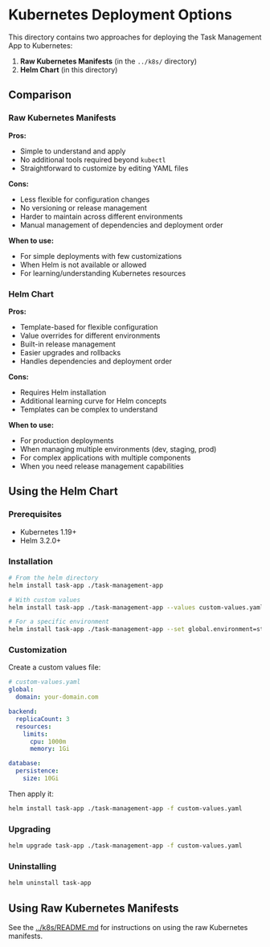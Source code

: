 # Kubernetes Deployment Options

This directory contains two approaches for deploying the Task Management App to Kubernetes:

1. **Raw Kubernetes Manifests** (in the `../k8s/` directory)
2. **Helm Chart** (in this directory)

## Comparison

### Raw Kubernetes Manifests

**Pros:**
- Simple to understand and apply
- No additional tools required beyond `kubectl`
- Straightforward to customize by editing YAML files

**Cons:**
- Less flexible for configuration changes
- No versioning or release management
- Harder to maintain across different environments
- Manual management of dependencies and deployment order

**When to use:**
- For simple deployments with few customizations
- When Helm is not available or allowed
- For learning/understanding Kubernetes resources

### Helm Chart

**Pros:**
- Template-based for flexible configuration
- Value overrides for different environments
- Built-in release management
- Easier upgrades and rollbacks
- Handles dependencies and deployment order

**Cons:**
- Requires Helm installation
- Additional learning curve for Helm concepts
- Templates can be complex to understand

**When to use:**
- For production deployments
- When managing multiple environments (dev, staging, prod)
- For complex applications with multiple components
- When you need release management capabilities

## Using the Helm Chart

### Prerequisites

- Kubernetes 1.19+
- Helm 3.2.0+

### Installation

```bash
# From the helm directory
helm install task-app ./task-management-app

# With custom values
helm install task-app ./task-management-app --values custom-values.yaml

# For a specific environment
helm install task-app ./task-management-app --set global.environment=staging
```

### Customization

Create a custom values file:

```yaml
# custom-values.yaml
global:
  domain: your-domain.com

backend:
  replicaCount: 3
  resources:
    limits:
      cpu: 1000m
      memory: 1Gi

database:
  persistence:
    size: 10Gi
```

Then apply it:

```bash
helm install task-app ./task-management-app -f custom-values.yaml
```

### Upgrading

```bash
helm upgrade task-app ./task-management-app -f custom-values.yaml
```

### Uninstalling

```bash
helm uninstall task-app
```

## Using Raw Kubernetes Manifests

See the [../k8s/README.md](../k8s/README.md) for instructions on using the raw Kubernetes manifests.
